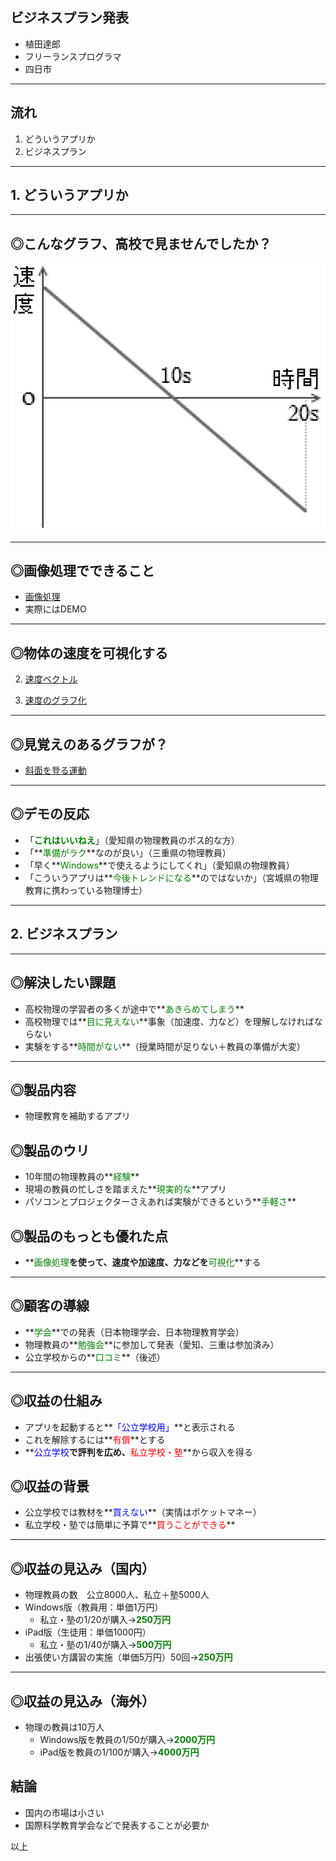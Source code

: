 ## ビジネスプラン発表

- 植田達郎
- フリーランスプログラマ
- 四日市

---
## 流れ

1. どういうアプリか
2. ビジネスプラン

---
## 1. どういうアプリか

---
## ◎こんなグラフ、高校で見ませんでしたか？

![](images/funokasokudo3x.gif)

---
## ◎画像処理でできること

- [画像処理](https://www.youtube.com/embed/WhXlPwN5CkU)
- 実際にはDEMO

---
## ◎物体の速度を可視化する

2. [速度ベクトル](https://www.youtube.com/watch?v=a5POcgc4PM4)

3. [速度のグラフ化](https://www.youtube.com/watch?v=HeJrlidMklY)

---
## ◎見覚えのあるグラフが？

- [斜面を登る運動](https://www.youtube.com/embed/WhXlPwN5CkU)

---
## ◎デモの反応

- 「**<font color=green>これはいいねえ</font>**」（愛知県の物理教員のボス的な方）
- 「**<font color=green>準備がラク</font>**なのが良い」（三重県の物理教員）
- 「早く**<font color=green>Windows</font>**で使えるようにしてくれ」（愛知県の物理教員）
- 「こういうアプリは**<font color=green>今後トレンドになる</font>**のではないか」（宮城県の物理教育に携わっている物理博士）

---
## 2. ビジネスプラン

---
## ◎解決したい課題

- 高校物理の学習者の多くが途中で**<font color=green>あきらめてしまう</font>**
- 高校物理では**<font color=green>目に見えない</font>**事象（加速度、力など）を理解しなければならない
- 実験をする**<font color=green>時間がない</font>**（授業時間が足りない＋教員の準備が大変）

---
## ◎製品内容

- 物理教育を補助するアプリ

## ◎製品のウリ

- 10年間の物理教員の**<font color=green>経験</font>**
- 現場の教員の忙しさを踏まえた**<font color=green>現実的な</font>**アプリ
- パソコンとプロジェクターさえあれば実験ができるという**<font color=green>手軽さ</font>**

## ◎製品のもっとも優れた点

- **<font color=green>画像処理</font>**を使って、速度や加速度、力などを**<font color=green>可視化</font>**する

---
## ◎顧客の導線

- **<font color=green>学会</font>**での発表（日本物理学会、日本物理教育学会）
- 物理教員の**<font color=green>勉強会</font>**に参加して発表（愛知、三重は参加済み）
- 公立学校からの**<font color=green>口コミ</font>**（後述）

---
## ◎収益の仕組み

- アプリを起動すると**<font color=blue>「公立学校用」</font>**と表示される
- これを解除するには**<font color=red>有償</font>**とする
- **<font color=blue>公立学校</font>**で評判を広め、**<font color=red>私立学校・塾</font>**から収入を得る

## ◎収益の背景

- 公立学校では教材を**<font color=blue>買えない</font>**（実情はポケットマネー）
- 私立学校・塾では簡単に予算で**<font color=red>買うことができる</font>**

---
## ◎収益の見込み（国内）

[^1]: 学校基本統計
[^2]: 経済産業省、特定サービス産業動態統計調査
[^3]: 教員勤務実態調査：理科10.2%。以下、物理教員は全体の3%として算出。
[^4]: 高校教員数は公立：25万人、私立：5万人、塾：8万人

- 物理教員の数　公立8000人、私立＋塾5000人
- Windows版（教員用：単価1万円）
  - 私立・塾の1/20が購入→**<font color=green>250万円</font>**
- iPad版（生徒用：単価1000円）
  - 私立・塾の1/40が購入→**<font color=green>500万円</font>**
- 出張使い方講習の実施（単価5万円）50回→**<font color=green>250万円</font>**

---
## ◎収益の見込み（海外）

[^5]: 世界の中学・高校の教員数は1000万人

- 物理の教員は10万人
  - Windows版を教員の1/50が購入→**<font color=green>2000万円</font>**
  - iPad版を教員の1/100が購入→**<font color=green>4000万円</font>**

## 結論

- 国内の市場は小さい
- 国際科学教育学会などで発表することが必要か

以上